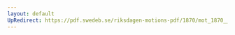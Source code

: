 ```yaml
---
layout: default
UpRedirect: https://pdf.swedeb.se/riksdagen-motions-pdf/1870/mot_1870__ak__00119.pdf
---
```


